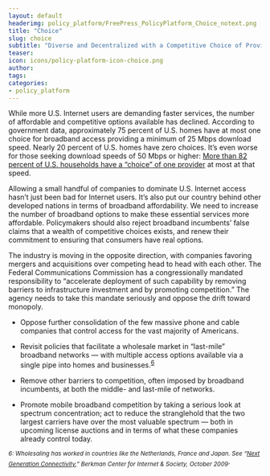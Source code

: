 ```yaml
---
layout: default
headerimg: policy_platform/FreePress_PolicyPlatform_Choice_notext.png
title: "Choice"
slug: choice
subtitle: "Diverse and Decentralized with a Competitive Choice of Providers"
teaser:
icon: icons/policy-platform-icon-choice.png
author:
tags:
categories:
- policy_platform
---
```

While more U.S. Internet users are demanding faster services, the number of affordable and competitive options available has declined. According to government data, approximately 75 percent of U.S. homes have at most one choice for broadband access providing a minimum of 25 Mbps download speed. Nearly 20 percent of U.S. homes have zero choices. It’s even worse for those seeking download speeds of 50 Mbps or higher: [More than 82 percent of U.S. households have a “choice” of one provider](https://www.fcc.gov/document/chairman-remarks-facts-and-future-broadband-competition) at most at that speed.

Allowing a small handful of companies to dominate U.S. Internet access hasn’t just been bad for Internet users. It’s also put our country behind other developed nations in terms of broadband affordability. We need to increase the number of broadband options to make these essential services more affordable. Policymakers should also reject broadband incumbents’ false claims that a wealth of competitive choices exists, and renew their commitment to ensuring that consumers have real options. 

The industry is moving in the opposite direction, with companies favoring mergers and acquisitions over competing head to head with each other. The Federal Communications Commission has a congressionally mandated responsibility to “accelerate deployment of such capability by removing barriers to infrastructure investment and by promoting competition.” The agency needs to take this mandate seriously and oppose the drift toward monopoly.  

 * Oppose further consolidation of the few massive phone and cable companies that control access for the vast majority of Americans.

 * Revisit policies that facilitate a wholesale market in “last-mile” broadband networks — with multiple access options available via a single pipe into homes and businesses.<sup>[6](#6)<sup>

 * Remove other barriers to competition, often imposed by broadband incumbents, at both the middle- and last-mile of networks.

 * Promote mobile broadband competition by taking a serious look at spectrum concentration; act to reduce the stranglehold that the two largest carriers have over the most valuable spectrum — both in upcoming license auctions and in terms of what these companies already control today.  

*<sub><a name="6">6</a>: Wholesaling has worked in countries like the Netherlands, France and Japan. See “[Next Generation Connectivity](https://transition.fcc.gov/stage/pdf/Berkman_Center_Broadband_Study_13Oct09.pdf),” Berkman Center for Internet & Society, October 2009*.</sub>
